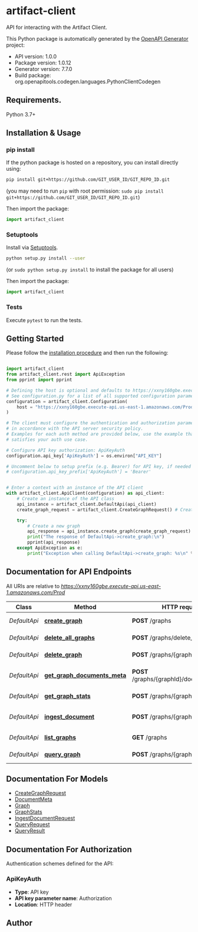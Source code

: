 # artifact-client
API for interacting with the Artifact Client.

This Python package is automatically generated by the [OpenAPI Generator](https://openapi-generator.tech) project:

- API version: 1.0.0
- Package version: 1.0.12
- Generator version: 7.7.0
- Build package: org.openapitools.codegen.languages.PythonClientCodegen

## Requirements.

Python 3.7+

## Installation & Usage
### pip install

If the python package is hosted on a repository, you can install directly using:

```sh
pip install git+https://github.com/GIT_USER_ID/GIT_REPO_ID.git
```
(you may need to run `pip` with root permission: `sudo pip install git+https://github.com/GIT_USER_ID/GIT_REPO_ID.git`)

Then import the package:
```python
import artifact_client
```

### Setuptools

Install via [Setuptools](http://pypi.python.org/pypi/setuptools).

```sh
python setup.py install --user
```
(or `sudo python setup.py install` to install the package for all users)

Then import the package:
```python
import artifact_client
```

### Tests

Execute `pytest` to run the tests.

## Getting Started

Please follow the [installation procedure](#installation--usage) and then run the following:

```python

import artifact_client
from artifact_client.rest import ApiException
from pprint import pprint

# Defining the host is optional and defaults to https://xxny160gbe.execute-api.us-east-1.amazonaws.com/Prod
# See configuration.py for a list of all supported configuration parameters.
configuration = artifact_client.Configuration(
    host = "https://xxny160gbe.execute-api.us-east-1.amazonaws.com/Prod"
)

# The client must configure the authentication and authorization parameters
# in accordance with the API server security policy.
# Examples for each auth method are provided below, use the example that
# satisfies your auth use case.

# Configure API key authorization: ApiKeyAuth
configuration.api_key['ApiKeyAuth'] = os.environ["API_KEY"]

# Uncomment below to setup prefix (e.g. Bearer) for API key, if needed
# configuration.api_key_prefix['ApiKeyAuth'] = 'Bearer'


# Enter a context with an instance of the API client
with artifact_client.ApiClient(configuration) as api_client:
    # Create an instance of the API class
    api_instance = artifact_client.DefaultApi(api_client)
    create_graph_request = artifact_client.CreateGraphRequest() # CreateGraphRequest | 

    try:
        # Create a new graph
        api_response = api_instance.create_graph(create_graph_request)
        print("The response of DefaultApi->create_graph:\n")
        pprint(api_response)
    except ApiException as e:
        print("Exception when calling DefaultApi->create_graph: %s\n" % e)

```

## Documentation for API Endpoints

All URIs are relative to *https://xxny160gbe.execute-api.us-east-1.amazonaws.com/Prod*

Class | Method | HTTP request | Description
------------ | ------------- | ------------- | -------------
*DefaultApi* | [**create_graph**](docs/DefaultApi.md#create_graph) | **POST** /graphs | Create a new graph
*DefaultApi* | [**delete_all_graphs**](docs/DefaultApi.md#delete_all_graphs) | **POST** /graphs/delete_all | Deletes all graphs
*DefaultApi* | [**delete_graph**](docs/DefaultApi.md#delete_graph) | **POST** /graphs/{graphId}/delete | Delete a graph
*DefaultApi* | [**get_graph_documents_meta**](docs/DefaultApi.md#get_graph_documents_meta) | **POST** /graphs/{graphId}/documents_meta | Get graph documents meta
*DefaultApi* | [**get_graph_stats**](docs/DefaultApi.md#get_graph_stats) | **POST** /graphs/{graphId}/stats | Get graph statistics
*DefaultApi* | [**ingest_document**](docs/DefaultApi.md#ingest_document) | **POST** /graphs/{graphId}/ingest | Ingest a document into a graph
*DefaultApi* | [**list_graphs**](docs/DefaultApi.md#list_graphs) | **GET** /graphs | List all graphs
*DefaultApi* | [**query_graph**](docs/DefaultApi.md#query_graph) | **POST** /graphs/{graphId}/query | Query a graph


## Documentation For Models

 - [CreateGraphRequest](docs/CreateGraphRequest.md)
 - [DocumentMeta](docs/DocumentMeta.md)
 - [Graph](docs/Graph.md)
 - [GraphStats](docs/GraphStats.md)
 - [IngestDocumentRequest](docs/IngestDocumentRequest.md)
 - [QueryRequest](docs/QueryRequest.md)
 - [QueryResult](docs/QueryResult.md)


<a id="documentation-for-authorization"></a>
## Documentation For Authorization


Authentication schemes defined for the API:
<a id="ApiKeyAuth"></a>
### ApiKeyAuth

- **Type**: API key
- **API key parameter name**: Authorization
- **Location**: HTTP header


## Author





